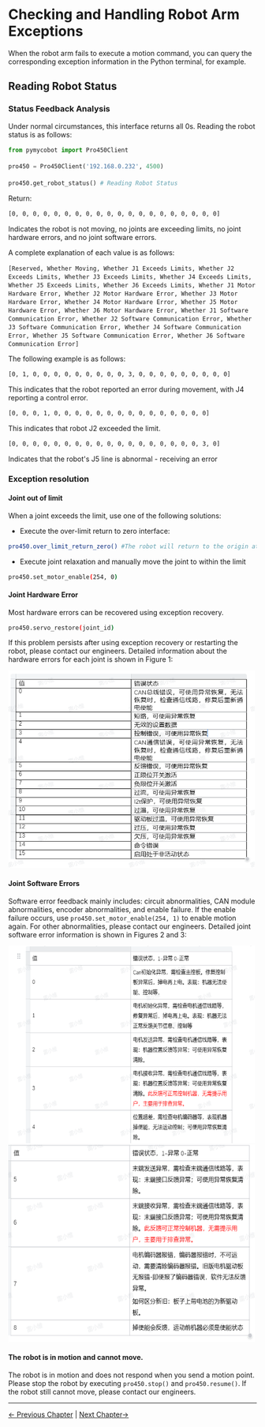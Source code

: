 # Checking and Handling Robot Arm Exceptions

When the robot arm fails to execute a motion command, you can query the corresponding exception information in the Python terminal, for example.

## Reading Robot Status

### Status Feedback Analysis

Under normal circumstances, this interface returns all 0s. Reading the robot status is as follows:

```python
from pymycobot import Pro450Client

pro450 = Pro450Client('192.168.0.232', 4500)

pro450.get_robot_status() # Reading Robot Status

```

Return:

```bash
[0, 0, 0, 0, 0, 0, 0, 0, 0, 0, 0, 0, 0, 0, 0, 0, 0, 0, 0, 0]
```

Indicates the robot is not moving, no joints are exceeding limits, no joint hardware errors, and no joint software errors.

A complete explanation of each value is as follows:

`[Reserved, Whether Moving, Whether J1 Exceeds Limits, Whether J2 Exceeds Limits, Whether J3 Exceeds Limits, Whether J4 Exceeds Limits, Whether J5 Exceeds Limits, Whether J6 Exceeds Limits, Whether J1 Motor Hardware Error, Whether J2 Motor Hardware Error, Whether J3 Motor Hardware Error, Whether J4 Motor Hardware Error, Whether J5 Motor Hardware Error, Whether J6 Motor Hardware Error, Whether J1 Software Communication Error, Whether J2 Software Communication Error, Whether J3 Software Communication Error, Whether J4 Software Communication Error, Whether J5 Software Communication Error, Whether J6 Software Communication Error]`

The following example is as follows:

```bash
[0, 1, 0, 0, 0, 0, 0, 0, 0, 0, 0, 3, 0, 0, 0, 0, 0, 0, 0, 0, 0]
```

This indicates that the robot reported an error during movement, with J4 reporting a control error.

```bash
[0, 0, 0, 1, 0, 0, 0, 0, 0, 0, 0, 0, 0, 0, 0, 0, 0, 0, 0]
```

This indicates that robot J2 exceeded the limit.

```bash
[0, 0, 0, 0, 0, 0, 0, 0, 0, 0, 0, 0, 0, 0, 0, 0, 0, 0, 3, 0]
```

Indicates that the robot's J5 line is abnormal - receiving an error

### Exception resolution

#### Joint out of limit

When a joint exceeds the limit, use one of the following solutions:

- Execute the over-limit return to zero interface:

```bash
pro450.over_limit_return_zero() #The robot will return to the origin at a slower speed
```

- Execute joint relaxation and manually move the joint to within the limit

```bash
pro450.set_motor_enable(254, 0)
```

#### Joint Hardware Error

Most hardware errors can be recovered using exception recovery.

```bash
pro450.servo_restore(joint_id)
```

If this problem persists after using exception recovery or restarting the robot, please contact our engineers. Detailed information about the hardware errors for each joint is shown in Figure 1:

<img src="../../../resources/3-FunctionsAndApplications/6.developmentGuide/python/exception/6-1-5-1.2-001.png" alt="pic" width="500" height="400"/>

#### Joint Software Errors

Software error feedback mainly includes: circuit abnormalities, CAN module abnormalities, encoder abnormalities, and enable failure. If the enable failure occurs, use `pro450.set_motor_enable(254, 1)` to enable motion again. For other abnormalities, please contact our engineers. Detailed joint software error information is shown in Figures 2 and 3:

<img src="../../../resources/3-FunctionsAndApplications/6.developmentGuide/python/exception/6-1-5-1.2-002.png" alt="pic" width="500" height="400"/>

<img src="../../../resources/3-FunctionsAndApplications/6.developmentGuide/python/exception/6-1-5-1.2-003.png" alt="pic" width="500" height="400"/>

#### The robot is in motion and cannot move.

The robot is in motion and does not respond when you send a motion point. Please stop the robot by executing `pro450.stop()` and `pro450.resume()`. If the robot still cannot move, please contact our engineers. <br/>

---

[← Previous Chapter](./6_gripper.md) | [Next Chapter→](../6.2-ROS1/README.md)